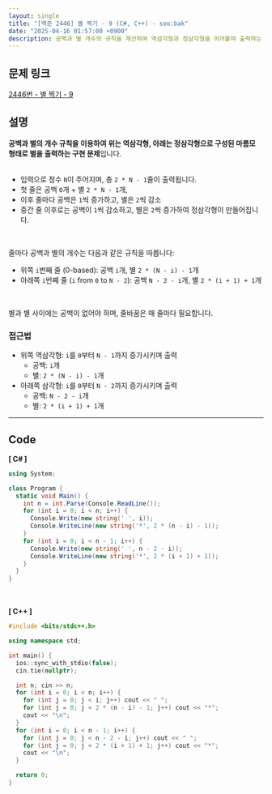 ```yaml
---
layout: single
title: "[백준 2446] 별 찍기 - 9 (C#, C++) - soo:bak"
date: "2025-04-16 01:57:00 +0900"
description: 공백과 별 개수의 규칙을 계산하여 역삼각형과 정삼각형을 이어붙여 출력하는 백준 2446번 별 찍기 문제의 C# 및 C++ 풀이 및 해설
---
```


## 문제 링크
[2446번 - 별 찍기 - 9](https://www.acmicpc.net/problem/2446)

## 설명
**공백과 별의 개수 규칙을 이용하여 위는 역삼각형, 아래는 정삼각형으로 구성된 마름모 형태로 별을 출력하는 구현 문제**입니다.<br>
<br>

- 입력으로 정수 `N`이 주어지며, 총 `2 * N - 1`줄이 출력됩니다.<br>
- 첫 줄은 공백 `0`개 + 별 `2 * N - 1`개,<br>
- 이후 줄마다 공백은 `1`씩 증가하고, 별은 `2`씩 감소<br>
- 중간 줄 이후로는 공백이 `1`씩 감소하고, 별은 `2`씩 증가하여 정삼각형이 만들어집니다.<br>
<br>

줄마다 공백과 별의 개수는 다음과 같은 규칙을 따릅니다:<br>
- 위쪽 `i`번째 줄 (0-based): 공백 `i`개, 별 `2 * (N - i) - 1`개<br>
- 아래쪽 `i`번째 줄 (`i` from `0` to `N - 2`): 공백 `N - 2 - i`개, 별 `2 * (i + 1) + 1`개<br>
<br>

별과 별 사이에는 공백이 없어야 하며, 줄바꿈은 매 줄마다 필요합니다.<br>

### 접근법
- 위쪽 역삼각형: `i`를 `0`부터 `N - 1`까지 증가시키며 출력<br>
  - 공백: `i`개<br>
  - 별: `2 * (N - i) - 1`개<br>
- 아래쪽 삼각형: `i`를 `0`부터 `N - 2`까지 증가시키며 출력<br>
  - 공백: `N - 2 - i`개<br>
  - 별: `2 * (i + 1) + 1`개<br>

---

## Code
<b>[ C# ] </b>
<br>

```csharp
using System;

class Program {
  static void Main() {
    int n = int.Parse(Console.ReadLine());
    for (int i = 0; i < n; i++) {
      Console.Write(new string(' ', i));
      Console.WriteLine(new string('*', 2 * (n - i) - 1));
    }
    for (int i = 0; i < n - 1; i++) {
      Console.Write(new string(' ', n - 2 - i));
      Console.WriteLine(new string('*', 2 * (i + 1) + 1));
    }
  }
}
```

<br><br>
<b>[ C++ ] </b>
<br>

```cpp
#include <bits/stdc++.h>

using namespace std;

int main() {
  ios::sync_with_stdio(false);
  cin.tie(nullptr);

  int n; cin >> n;
  for (int i = 0; i < n; i++) {
    for (int j = 0; j < i; j++) cout << " ";
    for (int j = 0; j < 2 * (n - i) - 1; j++) cout << "*";
    cout << "\n";
  }
  for (int i = 0; i < n - 1; i++) {
    for (int j = 0; j < n - 2 - i; j++) cout << " ";
    for (int j = 0; j < 2 * (i + 1) + 1; j++) cout << "*";
    cout << "\n";
  }

  return 0;
}
```

